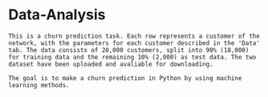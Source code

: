 # Data-Analysis
    This is a churn prediction task. Each row represents a customer of the network, with the parameters for each customer described in the 'Data' tab. The data consists of 20,000 customers, split into 90% (18,000) for training data and the remaining 10% (2,000) as test data. The two dataset have been uploaded and avaliable for downloading.
    
    The goal is to make a churn prediction in Python by using machine learning methods.
